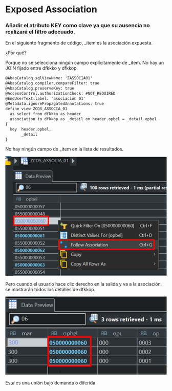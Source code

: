 # Exposed Association

### Añadir el atributo KEY como clave ya que su ausencia no realizará el filtro adecuado.

En el siguiente fragmento de código, 
_item es la asociación expuesta.


¿Por qué?


Porque no se selecciona ningún campo explícitamente de _item.
No hay un JOIN fijado entre dfkkko y dfkkop.


``` CDS 
@AbapCatalog.sqlViewName: 'ZASSOCIA01'
@AbapCatalog.compiler.compareFilter: true
@AbapCatalog.preserveKey: true
@AccessControl.authorizationCheck: #NOT_REQUIRED
@EndUserText.label: 'asociación 01'
@Metadata.ignorePropagatedAnnotations: true
define view ZCDS_ASSOCIA_01
  as select from dfkkko as header
  association to dfkkop as _detail on header.opbel = _detail.opbel
{
  key  header.opbel,
       _detail
}
```

No hay ningún campo de _item en la lista de resultados.

![select](/asociaciones/img/follow1.png)

Pero cuando el usuario hace clic derecho en la salida y va a la asociación,
se mostrarán todos los detalles de dfkkop.


![detalle](/asociaciones/img/detail1.png)


Esta es una unión bajo demanda o diferida.